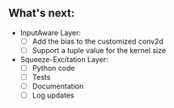 ## What's next:
* InputAware Layer:
  - [ ] Add the bias to the customized conv2d
  - [ ] Support a tuple value for the kernel size

* Squeeze-Excitation Layer:
  - [ ] Python code
  - [ ] Tests
  - [ ] Documentation
  - [ ] Log updates